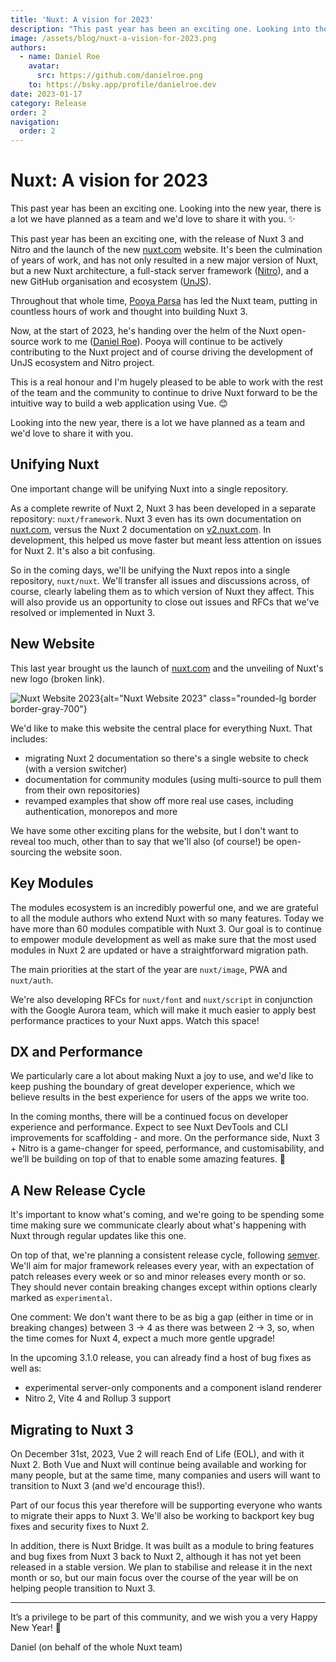 ```yaml
---
title: 'Nuxt: A vision for 2023'
description: "This past year has been an exciting one. Looking into the new year, there is a lot we have planned as a team and we'd love to share it with you."
image: /assets/blog/nuxt-a-vision-for-2023.png
authors:
  - name: Daniel Roe
    avatar:
      src: https://github.com/danielroe.png
    to: https://bsky.app/profile/danielroe.dev
date: 2023-01-17
category: Release
order: 2
navigation:
  order: 2
---
```


# Nuxt: A vision for 2023

This past year has been an exciting one. Looking into the new year, there is a lot we have planned as a team and we'd love to share it with you. :sparkles:

This past year has been an exciting one, with the release of Nuxt 3 and Nitro and the launch of the new [nuxt.com](http://nuxt.com/) website. It's been the culmination of years of work, and has not only resulted in a new major version of Nuxt, but a new Nuxt architecture, a full-stack server framework ([Nitro](https://nitro.unjs.io/)), and a new GitHub organisation and ecosystem ([UnJS](https://github.com/unjs/)).

Throughout that whole time, [Pooya Parsa](https://github.com/pi0) has led the Nuxt team, putting in countless hours of work and thought into building Nuxt 3.

Now, at the start of 2023, he's handing over the helm of the Nuxt open-source work to me ([Daniel Roe](https://github.com/danielroe)). Pooya will continue to be actively contributing to the Nuxt project and of course driving the development of UnJS ecosystem and Nitro project.

This is a real honour and I'm hugely pleased to be able to work with the rest of the team and the community to continue to drive Nuxt forward to be the intuitive way to build a web application using Vue. 😊

Looking into the new year, there is a lot we have planned as a team and we'd love to share it with you.

## Unifying Nuxt

One important change will be unifying Nuxt into a single repository.

As a complete rewrite of Nuxt 2, Nuxt 3 has been developed in a separate repository: `nuxt/framework`. Nuxt 3 even has its own documentation on [nuxt.com](http://nuxt.com/), versus the Nuxt 2 documentation on [v2.nuxt.com](https://v2.nuxt.com). In development, this helped us move faster but meant less attention on issues for Nuxt 2. It's also a bit confusing.

So in the coming days, we'll be unifying the Nuxt repos into a single repository, `nuxt/nuxt`. We'll transfer all issues and discussions across, of course, clearly labeling them as to which version of Nuxt they affect. This will also provide us an opportunity to close out issues and RFCs that we've resolved or implemented in Nuxt 3.

## New Website

This last year brought us the launch of [nuxt.com](http://nuxt.com/) and the unveiling of Nuxt's new logo (broken link).

![Nuxt Website 2023](/assets/blog/website/new-website-2023.png){alt="Nuxt Website 2023" class="rounded-lg border border-gray-700"}

We'd like to make this website the central place for everything Nuxt. That includes:

- migrating Nuxt 2 documentation so there's a single website to check (with a version switcher)
- documentation for community modules (using multi-source to pull them from their own repositories)
- revamped examples that show off more real use cases, including authentication, monorepos and more

We have some other exciting plans for the website, but I don't want to reveal too much, other than to say that we'll also (of course!) be open-sourcing the website soon.

## Key Modules

The modules ecosystem is an incredibly powerful one, and we are grateful to all the module authors who extend Nuxt with so many features. Today we have more than 60 modules compatible with Nuxt 3. Our goal is to continue to empower module development as well as make sure that the most used modules in Nuxt 2 are updated or have a straightforward migration path.

The main priorities at the start of the year are `nuxt/image`, PWA and `nuxt/auth`.

We're also developing RFCs for `nuxt/font` and `nuxt/script` in conjunction with the Google Aurora team, which will make it much easier to apply best performance practices to your Nuxt apps. Watch this space!

## DX and Performance

We particularly care a lot about making Nuxt a joy to use, and we'd like to keep pushing the boundary of great developer experience, which we believe results in the best experience for users of the apps we write too.

In the coming months, there will be a continued focus on developer experience and performance. Expect to see Nuxt DevTools and CLI improvements for scaffolding - and more. On the performance side, Nuxt 3 + Nitro is a game-changer for speed, performance, and customisability, and we’ll be building on top of that to enable some amazing features. 🚀

## A New Release Cycle

It's important to know what's coming, and we're going to be spending some time making sure we communicate clearly about what's happening with Nuxt through regular updates like this one.

On top of that, we're planning a consistent release cycle, following [semver](https://semver.org/). We'll aim for major framework releases every year, with an expectation of patch releases every week or so and minor releases every month or so. They should never contain breaking changes except within options clearly marked as `experimental`.

One comment: We don't want there to be as big a gap (either in time or in breaking changes) between 3 -> 4 as there was between 2 -> 3, so, when the time comes for Nuxt 4, expect a much more gentle upgrade!

In the upcoming 3.1.0 release, you can already find a host of bug fixes as well as:

- experimental server-only components and a component island renderer
- Nitro 2, Vite 4 and Rollup 3 support

## Migrating to Nuxt 3

On December 31st, 2023, Vue 2 will reach End of Life (EOL), and with it Nuxt 2. Both Vue and Nuxt will continue being available and working for many people, but at the same time, many companies and users will want to transition to Nuxt 3 (and we'd encourage this!).

Part of our focus this year therefore will be supporting everyone who wants to migrate their apps to Nuxt 3. We'll also be working to backport key bug fixes and security fixes to Nuxt 2.

In addition, there is Nuxt Bridge. It was built as a module to bring features and bug fixes from Nuxt 3 back to Nuxt 2, although it has not yet been released in a stable version. We plan to stabilise and release it in the next month or so, but our main focus over the course of the year will be on helping people transition to Nuxt 3.

---

It’s a privilege to be part of this community, and we wish you a very Happy New Year! 💚

Daniel (on behalf of the whole Nuxt team)

